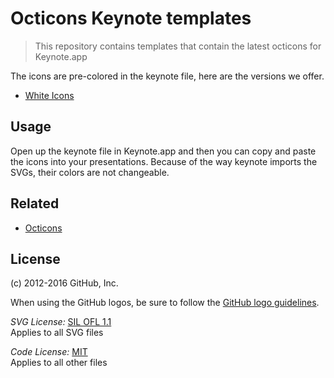 # Octicons Keynote templates

> This repository contains templates that contain the latest octicons for Keynote.app

The icons are pre-colored in the keynote file, here are the versions we offer.

* [White Icons](./lib/octicons-white.key)

## Usage

Open up the keynote file in Keynote.app and then you can copy and paste the icons into your presentations. Because of the way keynote imports the SVGs, their colors are not changeable.

## Related

* [Octicons](https://github.com/primer/octicons)

## License

(c) 2012-2016 GitHub, Inc.

When using the GitHub logos, be sure to follow the [GitHub logo guidelines](https://github.com/logos).

_SVG License:_ [SIL OFL 1.1](http://scripts.sil.org/OFL)  
Applies to all SVG files

_Code License:_ [MIT](./LICENSE)  
Applies to all other files

